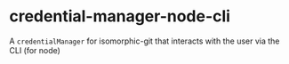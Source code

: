 # credential-manager-node-cli
A `credentialManager` for isomorphic-git that interacts with the user via the CLI (for node)
